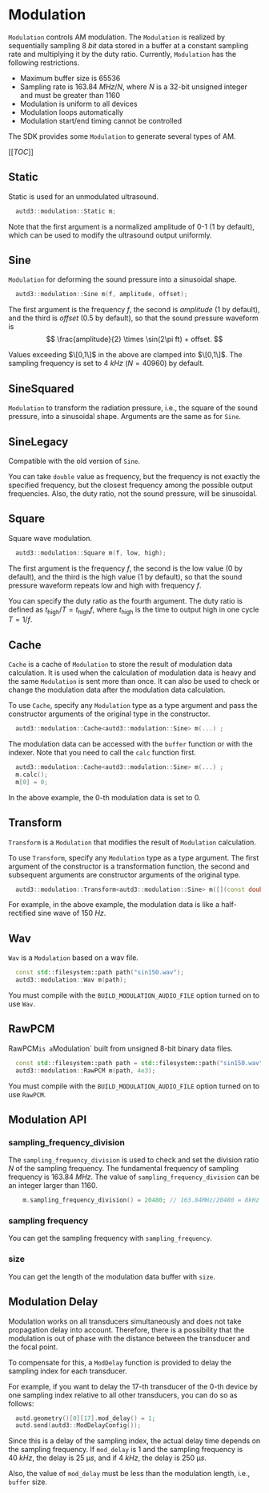 # Modulation

`Modulation` controls AM modulation.
The `Modulation` is realized by sequentially sampling $\SI{8}{bit}$ data stored in a buffer at a constant sampling rate and multiplying it by the duty ratio.
Currently, `Modulation` has the following restrictions.

* Maximum buffer size is 65536
* Sampling rate is $\SI{163.84}{MHz}/N$, where $N$ is a 32-bit unsigned integer and must be greater than $1160$
* Modulation is uniform to all devices
* Modulation loops automatically
* Modulation start/end timing cannot be controlled

The SDK provides some `Modulation` to generate several types of AM.

[[_TOC_]]

## Static

Static is used for an unmodulated ultrasound.

```cpp
  autd3::modulation::Static m;
```

Note that the first argument is a normalized amplitude of 0-1 (1 by default), which can be used to modify the ultrasound output uniformly.

## Sine

`Modulation` for deforming the sound pressure into a sinusoidal shape.

```cpp
  autd3::modulation::Sine m(f, amplitude, offset); 
```

The first argument is the frequency $f$, the second is $amplitude$ (1 by default), and the third is $offset$ (0.5 by default), so that the sound pressure waveform is
$$
    \frac{amplitude}{2} \times \sin(2\pi ft) + offset.
$$

Values exceeding $\[0,1\]$ in the above are clamped into $\[0,1\]$.
The sampling frequency is set to $\SI{4}{kHz}$ ($N=40960$) by default.

## SineSquared

`Modulation` to transform the radiation pressure, i.e., the square of the sound pressure, into a sinusoidal shape.
Arguments are the same as for `Sine`.

## SineLegacy

Compatible with the old version of `Sine`.

You can take `double` value as frequency, but the frequency is not exactly the specified frequency, but the closest frequency among the possible output frequencies.
Also, the duty ratio, not the sound pressure, will be sinusoidal.

## Square

Square wave modulation.

```cpp
  autd3::modulation::Square m(f, low, high); 
```

The first argument is the frequency $f$, the second is the low value (0 by default), and the third is the high value (1 by default), so that the sound pressure waveform repeats low and high with frequency $f$.

You can specify the duty ratio as the fourth argument.
The duty ratio is defined as $t_\text{high}/T = t_\text{high}f$, where $t_\text{high}$ is the time to output high in one cycle $T=1/f$.

## Cache

`Cache` is a cache of `Modulation` to store the result of modulation data calculation.
It is used when the calculation of modulation data is heavy and the same `Modulation` is sent more than once.
It can also be used to check or change the modulation data after the modulation data calculation.

To use `Cache`, specify any `Modulation` type as a type argument and pass the constructor arguments of the original type in the constructor.

```cpp
  autd3::modulation::Cache<autd3::modulation::Sine> m(...) ;
```

The modulation data can be accessed with the `buffer` function or with the indexer.
Note that you need to call the `calc` function first.

```cpp
  autd3::modulation::Cache<autd3::modulation::Sine> m(...) ;
  m.calc();
  m[0] = 0;
```
In the above example, the 0-th modulation data is set to 0.

## Transform

`Transform` is a `Modulation` that modifies the result of `Modulation` calculation.

To use `Transform`, specify any `Modulation` type as a type argument.
The first argument of the constructor is a transformation function, the second and subsequent arguments are constructor arguments of the original type.
```cpp
  autd3::modulation::Transform<autd3::modulation::Sine> m([](const double v) {return std::clamp(v, 0.5, 1.0); }, 150);
```
For example, in the above example, the modulation data is like a half-rectified sine wave of $\SI{150}{Hz}$.

## Wav

`Wav` is a `Modulation` based on a wav file.

```cpp
  const std::filesystem::path path("sin150.wav");
  autd3::modulation::Wav m(path);
```

You must compile with the `BUILD_MODULATION_AUDIO_FILE` option turned on to use `Wav`.

## RawPCM

RawPCM` is a `Modulation` built from unsigned 8-bit binary data files.

```cpp
  const std::filesystem::path path = std::filesystem::path("sin150.wav");
  autd3::modulation::RawPCM m(path, 4e3);
```

You must compile with the `BUILD_MODULATION_AUDIO_FILE` option turned on to use `RawPCM`.

## Modulation API

### sampling_frequency_division 

The `sampling_frequency_division` is used to check and set the division ratio $N$ of the sampling frequency.
The fundamental frequency of sampling frequency is $\SI{163.84}{MHz}$.
The value of `sampling_frequency_division` can be an integer larger than 1160.

```cpp
    m.sampling_frequency_division() = 20480; // 163.84MHz/20480 = 8kHz
```

### sampling frequency

You can get the sampling frequency with `sampling_frequency`.

### size

You can get the length of the modulation data buffer with `size`.

## Modulation Delay

Modulation works on all transducers simultaneously and does not take propagation delay into account.
Therefore, there is a possibility that the modulation is out of phase with the distance between the transducer and the focal point.

To compensate for this, a `ModDelay` function is provided to delay the sampling index for each transducer.

For example, if you want to delay the $17$-th transducer of the $0$-th device by one sampling index relative to all other transducers, you can do so as follows:

```cpp
  autd.geometry()[0][17].mod_delay() = 1;
  autd.send(autd3::ModDelayConfig());
```

Since this is a delay of the sampling index, the actual delay time depends on the sampling frequency.
If `mod_delay` is $1$ and the sampling frequency is $\SI{40}{kHz}$, the delay is $\SI{25}{\text{μ}s}$, and if $\SI{4}{kHz}$, the delay is $\SI{250}{\text{μ}s}$.

Also, the value of `mod_delay` must be less than the modulation length, i.e., `buffer` size.
